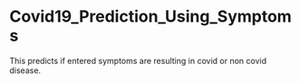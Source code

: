 # Covid19_Prediction_Using_Symptoms
This predicts if entered symptoms are resulting in covid or non covid disease.
